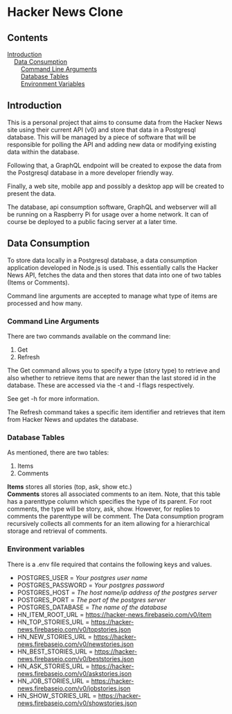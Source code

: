 # Hacker News Clone

## Contents

[Introduction](#Introduction)  
&nbsp;&nbsp;&nbsp;&nbsp;[Data Consumption](#Data-Consumption)  
&nbsp;&nbsp;&nbsp;&nbsp;&nbsp;&nbsp;&nbsp;&nbsp;[Command Line Arguments](#Command-Line-Arguments)  
&nbsp;&nbsp;&nbsp;&nbsp;&nbsp;&nbsp;&nbsp;&nbsp;[Database Tables](#Database-Tables)  
&nbsp;&nbsp;&nbsp;&nbsp;&nbsp;&nbsp;&nbsp;&nbsp;[Environment Variables](#Environment-variables)

## Introduction

This is a personal project that aims to consume data from the Hacker News site using their current API (v0) and store that data in a Postgresql database. This will be managed by a piece of software that will be responsible for polling the API and adding new data or modifying existing data within the database.

Following that, a GraphQL endpoint will be created to expose the data from the Postgresql database in a more developer friendly way.

Finally, a web site, mobile app and possibly a desktop app will be created to present the data.

The database, api consumption software, GraphQL and webserver will all be running on a Raspberry Pi for usage over a home network. It can of course be deployed to a public facing server at a later time.

## Data Consumption

To store data locally in a Postgresql database, a data consumption application developed in Node.js is used. This essentially calls the Hacker News API, fetches the data and then stores that data into one of two tables (Items or Comments).

Command line arguments are accepted to manage what type of items are processed and how many.

### Command Line Arguments

There are two commands available on the command line:

1. Get
2. Refresh

The Get command allows you to specify a type (story type) to retrieve and also whether to retrieve items that are newer than the last stored id in the database. These are accessed via the -t and -l flags respectively.

See get -h for more information.

The Refresh command takes a specific item identifier and retrieves that item from Hacker News and updates the database.

### Database Tables

As mentioned, there are two tables:

1. Items
2. Comments

**Items** stores all stories (top, ask, show etc.)  
**Comments** stores all associated comments to an item. Note, that this table has a parenttype column which specifies the type of its parent. For root comments, the type will be story, ask, show. However, for replies to comments the parenttype will be comment. The Data consumption program recursively collects all comments for an item allowing for a hierarchical storage and retrieval of comments.

### Environment variables

There is a .env file required that contains the following keys and values.

- POSTGRES_USER = _Your postgres user name_
- POSTGRES_PASSWORD = _Your postgres password_
- POSTGRES_HOST = _The host name/ip address of the postgres server_
- POSTGRES_PORT = _The port of the postgres server_
- POSTGRES_DATABASE = _The name of the database_
- HN_ITEM_ROOT_URL = https://hacker-news.firebaseio.com/v0/item
- HN_TOP_STORIES_URL = https://hacker-news.firebaseio.com/v0/topstories.json
- HN_NEW_STORIES_URL = https://hacker-news.firebaseio.com/v0/newstories.json
- HN_BEST_STORIES_URL = https://hacker-news.firebaseio.com/v0/beststories.json
- HN_ASK_STORIES_URL = https://hacker-news.firebaseio.com/v0/askstories.json
- HN_JOB_STORIES_URL = https://hacker-news.firebaseio.com/v0/jobstories.json
- HN_SHOW_STORIES_URL = https://hacker-news.firebaseio.com/v0/showstories.json
